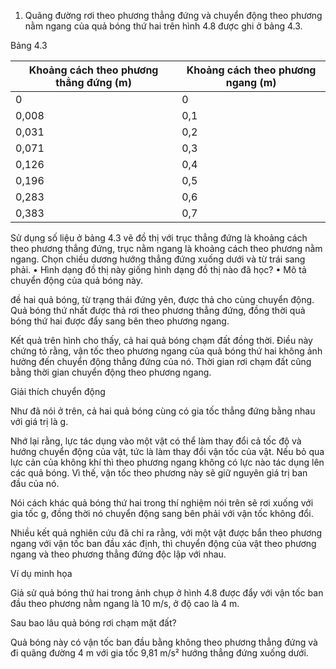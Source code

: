 1. Quãng đường rơi theo phương thẳng đứng và chuyển động theo phương nằm ngang của quả bóng thứ hai trên hình 4.8 được ghi ở bảng 4.3.

Bảng 4.3

| Khoảng cách theo phương thẳng đứng (m) | Khoảng cách theo phương ngang (m) |
|---------------------------------------|-----------------------------------|
| 0                                     | 0                                 |
| 0,008                                 | 0,1                               |
| 0,031                                 | 0,2                               |
| 0,071                                 | 0,3                               |
| 0,126                                 | 0,4                               |
| 0,196                                 | 0,5                               |
| 0,283                                 | 0,6                               |
| 0,383                                 | 0,7                               |

Sử dụng số liệu ở bảng 4.3 vẽ đồ thị với trục thẳng đứng là khoảng cách theo phương thẳng đứng, trục nằm ngang là khoảng cách theo phương nằm ngang. Chọn chiều dương hướng thẳng đứng xuống dưới và từ trái sang phải.
• Hình dạng đồ thị này giống hình dạng đồ thị nào đã học?
• Mô tả chuyển động của quả bóng này.

đề hai quả bóng, từ trạng thái đứng yên, được thả cho cùng chuyển động. Quả bóng thứ nhất được thả rơi theo phương thẳng đứng, đồng thời quả bóng thứ hai được đẩy sang bên theo phương ngang.

Kết quả trên hình cho thấy, cả hai quả bóng chạm đất đồng thời. Điều này chứng tỏ rằng, vận tốc theo phương ngang của quả bóng thứ hai không ảnh hưởng đến chuyển động thẳng đứng của nó. Thời gian rơi chạm đất cũng bằng thời gian chuyển động theo phương ngang.

Giải thích chuyển động

Như đã nói ở trên, cả hai quả bóng cùng có gia tốc thẳng đứng bằng nhau với giá trị là g.

Nhớ lại rằng, lực tác dụng vào một vật có thể làm thay đổi cả tốc độ và hướng chuyển động của vật, tức là làm thay đổi vận tốc của vật. Nếu bỏ qua lực cản của không khí thì theo phương ngang không có lực nào tác dụng lên các quả bóng. Vì thế, vận tốc theo phương này sẽ giữ nguyên giá trị ban đầu của nó.

Nói cách khác quả bóng thứ hai trong thí nghiệm nói trên sẽ rơi xuống với gia tốc g, đồng thời nó chuyển động sang bên phải với vận tốc không đổi.

Nhiều kết quả nghiên cứu đã chỉ ra rằng, với một vật được bắn theo phương ngang với vận tốc ban đầu xác định, thì chuyển động của vật theo phương ngang và theo phương thẳng đứng độc lập với nhau.

Ví dụ minh họa

Giả sử quả bóng thứ hai trong ảnh chụp ở hình 4.8 được đẩy với vận tốc ban đầu theo phương nằm ngang là 10 m/s, ở độ cao là 4 m.

Sau bao lâu quả bóng rơi chạm mặt đất?

Quả bóng này có vận tốc ban đầu bằng không theo phương thẳng đứng và đi quãng đường 4 m với gia tốc 9,81 m/s² hướng thẳng đứng xuống dưới.